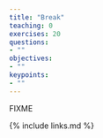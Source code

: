 ```yaml
---
title: "Break"
teaching: 0
exercises: 20
questions:
- ""
objectives:
- ""
keypoints:
- ""
---
```

FIXME

{% include links.md %}

